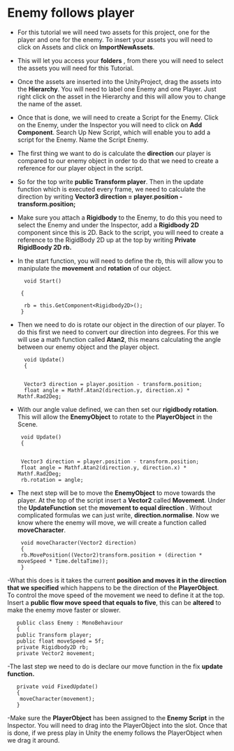 # Enemy follows player 


- For this tutorial we will need two assets for this project, one for the player and one for the enemy. To insert your assets you will need to click on Assets and click on **ImportNewAssets**. 

- This will let you access your **folders** , from there you will need to select the assets you will need for this Tutorial. 

- Once the assets are inserted into the UnityProject, drag the assets into the **Hierarchy**. You will need to label one Enemy and one Player. Just right click on the asset in the Hierarchy and this will allow you to change the name of the asset. 

- Once that is done, we will need to create a Script for the Enemy. Click on the Enemy, under the Inspector you will need to click on **Add Component**. Search Up New Script, which will enable you to add a script for the Enemy. Name the Script Enemy.

- The first thing we want to do is calculate the **direction** our player is compared to our enemy object in order to do that we need to create a reference for our player object in the script. 

- So for the top write **public Transform player**. Then in the update function which is executed every frame, we need to calculate the direction by writing **Vector3 direction = player.position - transform.position;**

- Make sure you attach a **Rigidbody** to the Enemy, to do this you need to select the Enemy and under the Inspector, add a **Rigidbody 2D** component since this is 2D. 
Back to the script, you will need to create a reference to the RigidBody 2D up at the top by writing **Private RigidBoody 2D rb.** 


- In the start function, you will need to define the rb, this will allow you to manipulate the **movement** and **rotation** of our object.
   
   
        void Start()
     
       {
    
        rb = this.GetComponent<Rigidbody2D>();
       }



- Then we need to do is rotate our object in the direction of our player. To do this first we need to convert our direction into degrees. For this we will use a math function called **Atan2**,  this means calculating the angle between our enemy object and the player object. 

        void Update()
        {
    
    
        Vector3 direction = player.position - transform.position;
        float angle = Mathf.Atan2(direction.y, direction.x) * Mathf.Rad2Deg;


- With our angle value defined,  we can then set our **rigidbody rotation**. This will allow the **EnemyObject** to rotate to the **PlayerObject** in the Scene.


       void Update()
       {
       
       
       Vector3 direction = player.position - transform.position;
       float angle = Mathf.Atan2(direction.y, direction.x) * Mathf.Rad2Deg;
       rb.rotation = angle;



- The next step will be to move the **EnemyObject** to move towards the player. At the top of the script insert a **Vector2** called **Movement**. Under the **UpdateFunction** set the **movement to equal direction** . Without complicated formulas we can just write, **direction.normalise**. 
Now we know where the enemy will move, we will create a function called **moveCharacter**. 
   
        
       void moveCharacter(Vector2 direction)
       {
       rb.MovePosition((Vector2)transform.position + (direction * moveSpeed * Time.deltaTime));
       }


-What this does is it takes the current **position and moves it in the direction that we specified** which happens to be the direction of the **PlayerObject**. To control the move speed of the movement we need to define it at the top. 
Insert a **public flow move speed that equals to five**, this can be **altered** to make the enemy move faster or slower. 


       public class Enemy : MonoBehaviour
       {
       public Transform player;
       public float moveSpeed = 5f;
       private Rigidbody2D rb;
       private Vector2 movement;


-The last step we need to do is declare our move function in the fix **update function.**

       private void FixedUpdate()
       {
        moveCharacter(movement);
       }

-Make sure the **PlayerObject** has been assigned to the **Enemy Script** in the Inspector. You will need to drag into the PlayerObject into the slot.  Once that is done, if we press play in Unity the enemy follows the PlayerObject when we drag it around. 
 
 


      






